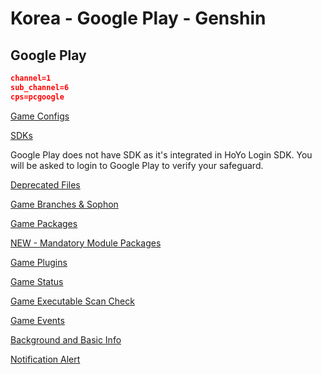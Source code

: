 # Korea - Google Play - Genshin

## Google Play

```json
channel=1
sub_channel=6
cps=pcgoogle
```

[Game Configs](https://sg-hyp-api.hoyoverse.com/hyp/hyp-connect/api/getGameConfigs?launcher_id=kkd8eq3Nnd)

[SDKs](https://sg-hyp-api.hoyoverse.com/hyp/hyp-connect/api/getGameChannelSDKs?launcher_id=kkd8eq3Nnd&channel=1&sub_channel=6)

Google Play does not have SDK as it's integrated in HoYo Login SDK. You will be asked to login to Google Play to verify your safeguard.

[Deprecated Files](https://sg-hyp-api.hoyoverse.com/hyp/hyp-connect/api/getGameDeprecatedFileConfigs?launcher_id=kkd8eq3Nnd)

[Game Branches & Sophon](https://sg-hyp-api.hoyoverse.com/hyp/hyp-connect/api/getGameBranches?launcher_id=kkd8eq3Nnd)

[Game Packages](https://sg-hyp-api.hoyoverse.com/hyp/hyp-connect/api/getGamePackages?launcher_id=kkd8eq3Nnd)

[NEW - Mandatory Module Packages](https://sg-hyp-api.hoyoverse.com/hyp/hyp-connect/api/getWPFPackages?launcher_id=kkd8eq3Nnd)

[Game Plugins](https://sg-hyp-api.hoyoverse.com/hyp/hyp-connect/api/getGamePlugins?launcher_id=kkd8eq3Nnd)

[Game Status](https://sg-hyp-api.hoyoverse.com/hyp/hyp-connect/api/getGames?launcher_id=kkd8eq3Nnd&language=en-us)

[Game Executable Scan Check](https://sg-hyp-api.hoyoverse.com/hyp/hyp-connect/api/getGameScanInfo?launcher_id=kkd8eq3Nnd)

[Game Events](https://sg-hyp-api.hoyoverse.com/hyp/hyp-connect/api/getGameContent?launcher_id=kkd8eq3Nnd&game_id=uxB4MC7nzC&language=ko-kr)

[Background and Basic Info](https://sg-hyp-api.hoyoverse.com/hyp/hyp-connect/api/getAllGameBasicInfo?launcher_id=kkd8eq3Nnd)

[Notification Alert](https://sg-hyp-api.hoyoverse.com/hyp/hyp-connect/api/getNotification?launcher_id=kkd8eq3Nnd&language=en-us&type=NOTIFICATION_TYPE_RED_DOT)
